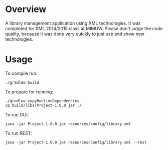 Overview
========

A library management application using XML technologies. It was completed for
XML 2014/2015 class at MIMUW. Please don't judge the code quality, because it
was done very quickly to just use and show new technologies.

Usage
========
To compile run: 

    ./gradlew build

To prepare for running:

    ./gradlew copyRuntimeDependencies
    cp build/libs/Project-1.0.0.jar ./

To run GUI:

    java -jar Project-1.0.0.jar resources/config/library.xml

To run REST:

    java -jar Project-1.0.0.jar resources/config/library.xml --rest




